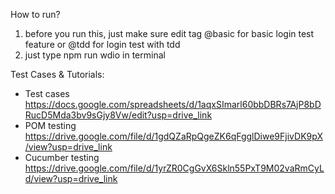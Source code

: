 How to run?
1. before you run this, just make sure edit tag @basic for basic login test feature or @tdd for login test with tdd
2. just type npm run wdio in terminal

Test Cases & Tutorials:
- Test cases https://docs.google.com/spreadsheets/d/1aqxSImarl60bbDBRs7AjP8bDRucD5Mda3bv9sGjy8Vw/edit?usp=drive_link 
- POM testing https://drive.google.com/file/d/1gdQZaRpQgeZK6qFgglDiwe9FjivDK9pX/view?usp=drive_link
- Cucumber testing https://drive.google.com/file/d/1yrZR0CgGvX6Skln55PxT9M02vaRmCyLd/view?usp=drive_link

